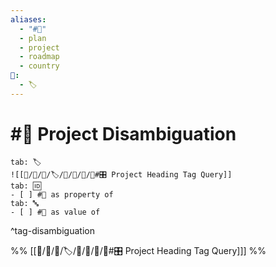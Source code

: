 ```yaml
---
aliases:
  - "#🏁"
  - plan
  - project
  - roadmap
  - country
📁:
  - 🏷️
---
```

# #🏁 Project Disambiguation

```tabs
tab: 🏷️
![[📁/🧠/🏁/🏷️/📁/🧠/🏁/🏁#🎛️ Project Heading Tag Query]]
tab: 🆔
- [ ] #🏁 as property of
tab: 🔤
- [ ] #🏁 as value of 
```

^tag-disambiguation

%%
[[📁/🧠/🏁/🏷️/📁/🧠/🏁/🏁#🎛️ Project Heading Tag Query]]]
%%